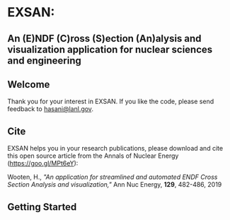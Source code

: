 # EXSAN: 
## An (E)NDF (C)ross (S)ection (An)alysis and visualization application for nuclear sciences and engineering

## Welcome ##

Thank you for your interest in EXSAN. If you like the code, please send feedback to hasani@lanl.gov.

## Cite ##
EXSAN helps you in your research publications, please download and cite this open source article from the Annals of Nuclear Energy (https://goo.gl/MPt6eY):

Wooten, H., *"An application for streamlined and automated ENDF Cross Section Analysis and visualization,"* Ann Nuc Energy, **129**, 482-486, 2019


## Getting Started ##
